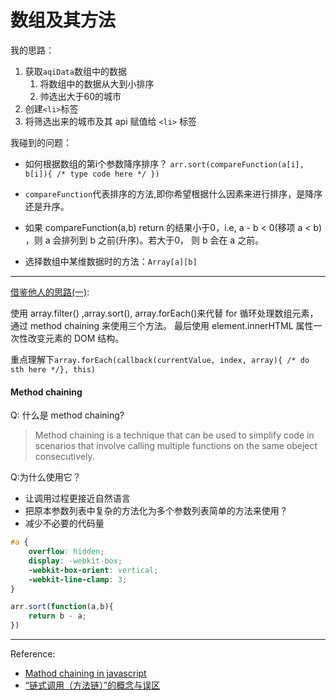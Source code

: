 # 数组及其方法
我的思路：
1. 获取`aqiData`数组中的数据
    1. 将数组中的数据从大到小排序
    2. 帅选出大于60的城市
2. 创建`<li>`标签
3. 将筛选出来的城市及其 api 赋值给 `<li>` 标签

我碰到的问题：
- 如何根据数组的第i个参数降序排序？
`arr.sort(compareFunction(a[i], b[i]){ /* type code here */ })`

- `compareFunction`代表排序的方法,即你希望根据什么因素来进行排序，是降序还是升序。
- 如果 compareFunction(a,b) return 的结果小于0，i.e, a - b < 0(移项 a < b) ，则 a 会排列到 b 之前(升序)。若大于0， 则 b 会在 a 之前。
- 选择数组中某维数据时的方法：`Array[a][b]`
----
[借鉴他人的思路(一)](https://github.com/jshacker007/ife2016/blob/master/stage2/task14/index2.html):

使用 array.filter() ,array.sort(), array.forEach()来代替 for 循环处理数组元素，通过 method chaining 来使用三个方法。
最后使用 element.innerHTML 属性一次性改变元素的 DOM 结构。

重点理解下`array.forEach(callback(currentValue, index, array){ /* do sth here */}, this)`


#### Method chaining
Q: 什么是 method chaining?
>Method chaining is a technique that can be used to simplify code in scenarios that involve calling multiple functions on the same obeject consecutively.

Q:为什么使用它？
- 让调用过程更接近自然语言
- 把原本参数列表中复杂的方法化为多个参数列表简单的方法来使用？
- 减少不必要的代码量

```css
#a {
    overflow: hidden;
    display: -webkit-box;
    -webkit-box-orient: vertical;
    -webkit-line-clamp: 3;
}
```
```js
arr.sort(function(a,b){
    return b - a; 
})
```

---
Reference:
- [Mathod chaining in javascript](https://schier.co/blog/2013/11/14/method-chaining-in-javascript.html)
- [“链式调用（方法链）”的概念与误区
](https://www.web-tinker.com/article/20153.html)
